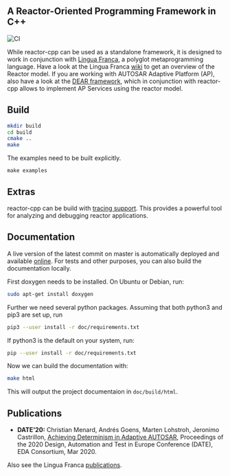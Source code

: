 A Reactor-Oriented Programming Framework in C++
---

![CI](https://github.com/tud-ccc/reactor-cpp/workflows/CI/badge.svg)

While reactor-cpp can be used as a standalone framework, it is designed to work
in conjunction with [Lingua Franca](https://github.com/lf-lang/lingua-franca/),
a polyglot metaprogramming language. Have a look at the Lingua Franca
[wiki](https://github.com/lf-lang/lingua-franca/wiki) to get an overview of the
Reactor model. If you are working with AUTOSAR Adaptive Platform (AP), also
have a look at the [DEAR framework](https://github.com/tud-ccc/dear), which in
conjunction with reactor-cpp allows to implement AP Services using the reactor
model.

## Build

```sh
mkdir build
cd build
cmake ..
make
```

The examples need to be built explicitly.

```
make examples
```

## Extras

reactor-cpp can be build with [tracing support](https://github.com/tud-ccc/reactor-cpp/tree/master/tracing). This provides a powerful tool for analyzing and debugging reactor applications.

## Documentation

A live version of the latest commit on master is automatically deployed and
available [online](https://lf-lang.github.io/reactor-cpp/index.html). For tests
and other purposes, you can also build the documentation locally.

First doxygen needs to be installed. On Ubuntu or Debian, run:
```sh
sudo apt-get install doxygen
```

Further we need several python packages. Assuming that both python3 and pip3
are set up, run
```sh
pip3 --user install -r doc/requirements.txt
```
If python3 is the default on your system, run:
```sh
pip --user install -r doc/requirements.txt
```

Now we can build the documentation with:
```sh
make html
```

This will output the project documentaion in `doc/build/html`.

## Publications

* **DATE'20:** Christian Menard, Andrés Goens, Marten Lohstroh, Jeronimo Castrillon, [Achieving Determinism in Adaptive AUTOSAR](https://arxiv.org/pdf/1912.01367), Proceedings of the 2020 Design, Automation and Test in Europe Conference (DATE), EDA Consortium, Mar 2020.

Also see the Lingua Franca [publications](https://github.com/lf-lang/lingua-franca/wiki/Publications-and-Presentations).
